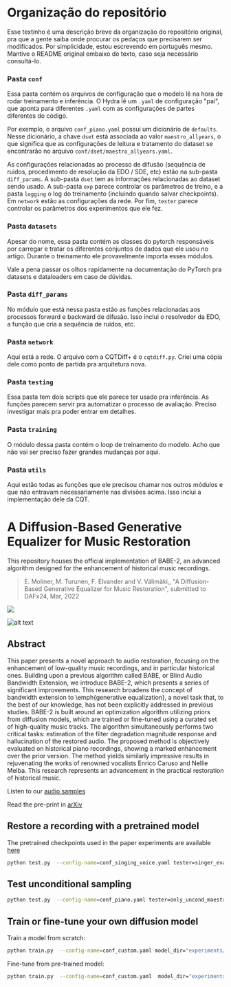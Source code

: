 # Organização do repositório

Esse textinho é uma descrição breve da organização do repositório original, pra que a gente saiba onde procurar os pedaços que precisarem ser modificados. Por simplicidade, estou escrevendo em português mesmo. Mantive o README original embaixo do texto, caso seja necessário consultá-lo.

### Pasta `conf`

Essa pasta contém os arquivos de configuração que o modelo lê na hora de rodar treinamento e inferência. O Hydra lê um `.yaml` de configuração "pai", que aponta para diferentes `.yaml` com as configurações de partes diferentes do código.

Por exemplo, o arquivo `conf_piano.yaml` possui um dicionário de `defaults`. Nesse dicionário, a chave `dset` está associada ao valor `maestro_allyears`, o que significa que as configurações de leitura e tratamento do dataset se encontrarão no arquivo `conf/dset/maestro_allyears.yaml`.

As configurações relacionadas ao processo de difusão (sequência de ruídos, procedimento de resolução da EDO / SDE, etc) estão na sub-pasta `diff_params`. A sub-pasta `dset` tem as informações relacionadas ao dataset sendo usado. A sub-pasta `exp` parece controlar os parâmetros de treino, e a pasta `logging` o log do treinamento (incluindo quando salvar checkpoints). Em `network` estão as configurações da rede. Por fim, `tester` parece controlar os parâmetros dos experimentos que ele fez.

### Pasta `datasets`

Apesar do nome, essa pasta contém as classes do pytorch responsáveis por carregar e tratar os diferentes conjuntos de dados que ele usou no artigo. Durante o treinamento ele provavelmente importa esses módulos.

Vale a pena passar os olhos rapidamente na documentação do PyTorch pra datasets e dataloaders em caso de dúvidas.

### Pasta `diff_params`

No módulo que está nessa pasta estão as funções relacionadas aos processos forward e backward de difusão. Isso inclui o resolvedor da EDO, a função que cria a sequência de ruídos, etc.

### Pasta `network`

Aqui está a rede. O arquivo com a CQTDiff+ é o `cqtdiff.py`. Criei uma cópia dele como ponto de partida pra arquitetura nova.

### Pasta `testing`

Essa pasta tem dois scripts que ele parece ter usado pra inferência. As funções parecem servir pra automatizar o processo de avaliação. Preciso investigar mais pra poder entrar em detalhes. 

### Pasta `training`

O módulo dessa pasta contém o loop de treinamento do modelo. Acho que não vai ser preciso fazer grandes mudanças por aqui.

### Pasta `utils`

Aqui estão todas as funções que ele precisou chamar nos outros módulos e que não entravam necessariamente nas divisões acima. Isso inclui a implementação dele da CQT. 

# A Diffusion-Based Generative Equalizer for Music Restoration


This repository houses the official implementation of BABE-2, an advanced algorithm designed for the enhancement of historical music recordings. 

> E. Moliner, M. Turunen, F. Elvander and V. Välimäki,, "A Diffusion-Based Generative Equalizer for Music Restoration", submitted to DAFx24, Mar, 2022



![](manuscript/figures/hawaii-trend.png)


![alt text](http://research.spa.aalto.fi/publications/papers/dafx-babe2/media/pipeline.png)

## Abstract

This paper presents a novel approach to audio restoration, focusing on the enhancement of low-quality music recordings, and in particular historical ones. 
Building upon a previous algorithm called BABE, or Blind Audio Bandwidth Extension, we introduce BABE-2, which presents a series of significant improvements.
This research broadens the concept of bandwidth extension to \emph{generative equalization}, a novel task that, to the best of our knowledge, has not been explicitly addressed in previous studies. 
BABE-2 is built around an optimization algorithm utilizing priors from diffusion models, which are trained or fine-tuned using a curated set of high-quality music tracks. The algorithm simultaneously performs two critical tasks: estimation of the filter degradation magnitude response and hallucination of the restored audio. The proposed method is objectively evaluated on historical piano recordings, showing a marked enhancement over the prior version. The method yields similarly impressive results in rejuvenating the works of renowned vocalists Enrico Caruso and Nellie Melba. 
This research represents an advancement in the practical restoration of historical music.

Listen to our [audio samples](http://research.spa.aalto.fi/publications/papers/dafx-babe2/)

Read the pre-print in [arXiv](https://arxiv.org/abs/2403.18636)

## Restore a recording with a pretrained model

The pretrained checkpoints used in the paper experiments are available  [here](http://research.spa.aalto.fi/publications/papers/dafx-babe2/checkpoints/)

```bash
python test.py  --config-name=conf_singing_voice.yaml tester=singer_evaluator_BABE2 tester.checkpoint="path/to/checkpoint.pt" id="BABE2_restored" tester.evaluation.single_recording="path/to/recording.wav"
```

## Test unconditional sampling

```bash
python test.py  --config-name=conf_piano.yaml tester=only_uncond_maestro tester.checkpoint="path/to/checkpoint.pt" id="BABE2" tester.modes=["unconditional"]
```


## Train or fine-tune your own diffusion model

Train a model from scratch:

```bash
python train.py  --config-name=conf_custom.yaml model_dir="experiments/model_dir" exp.batch=$batch_size dset.path="/path/to/dataset"
```

Fine-tune from pre-trained model:

```bash
python train.py  --config-name=conf_custom.yaml  model_dir="experiments/finetuned_model_dir" exp.batch=$batch_size dset.path="/path/to/dataset" exp.finetuning=True exp.base_checkpoint="/link/to/pretrained/checkpoint.pt" 
```



